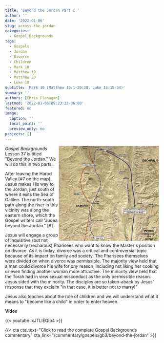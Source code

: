 ```yaml
---
title: 'Beyond the Jordan Part I '
author: ''
date: '2022-01-06'
slug: across-the-jordan
categories:
  - Gospel Backgrounds
tags: 
  - Gospels
  - Jordan
  - Divorce
  - Children
  - Mark 10
  - Matthew 19
  - Matthew 20
  - Luke 18
subtitle: 'Mark 10 (Matthew 19:1-20:28, Luke 18:15-34)'
summary: ''
authors: [Chris Flanagan]
lastmod: '2022-01-06T09:23:33-06:00'
featured: no
image:
  caption: ''
  focal_point: ''
  preview_only: no
projects: []
---
```


<img src="images/37.map.png" title="map" width="65%" style="float:right" />

*Gospel Backgrounds* Lesson 37 is titled "Beyond the Jordan."  We will do this in two parts. 

After leaving the Harod Valley [#7 on the map], Jesus makes His way to the Jordan, just south of where it exits the Sea of Galilee.  The north-south path along the river in this vicinity was along the eastern shore, which the Gospel writers call "Judea beyond the Jordan." [8]


Jesus will engage a group of inquisitive (but not necessarily trecharous) Pharisees who want to know the Master's position on divorce.  As it is today, divorce was a critical and controversial topic because of its impact on family and society.  The Pharisees themselves were divided on when divorce was permissible.  The majority view held that a man could divorce his wife for _any_ reason, including not liking her cooking or even finding another woman more attractive.  The minority view held that the Torah had in view sexual misconduct as the only permissible reason.  Jesus sided with the minority.  The disciples are so taken-aback by Jesus' response that they exclaim "in that case, it is better not to marry!"  


Jesus also teaches about the role of children and we will understand what it means to "become like a child" in order to enter heaven.

**Video** 

{{< youtube IxJTLlEQlp4 >}}

{{< cta cta_text="Click to read the complete Gospel Backgrounds commentary" cta_link="/commentary/gospels/gb3/beyond-the-jordan" >}}

